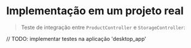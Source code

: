 # Implementação em um projeto real

> Teste de integração entre `ProductController` e `StorageController`:

 // TODO: implementar testes na aplicação 'desktop_app' 
